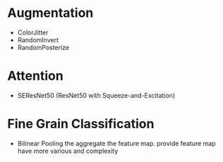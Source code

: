 # Augmentation
- ColorJitter
- RandomInvert
- RandomPosterize
# Attention
- SEResNet50 (ResNet50 with Squeeze-and-Excitation)
# Fine Grain Classification
- Bilinear Pooling the aggregate the feature map. provide feature map have more various and complexity
